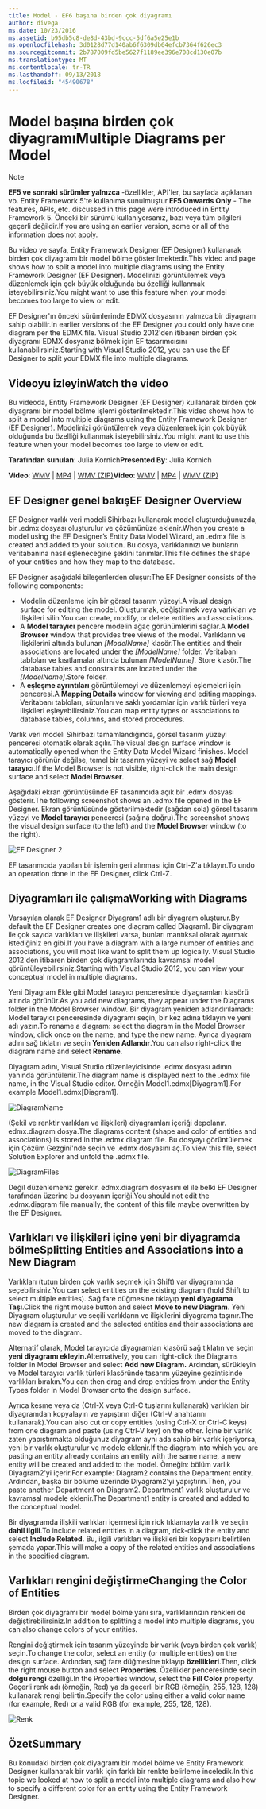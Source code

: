 ```yaml
---
title: Model - EF6 başına birden çok diyagramı
author: divega
ms.date: 10/23/2016
ms.assetid: b95db5c8-de8d-43bd-9ccc-5df6a5e25e1b
ms.openlocfilehash: 3d0128d77d140ab6f6309db64efcb7364f626ec3
ms.sourcegitcommit: 2b787009fd5be5627f1189ee396e708cd130e07b
ms.translationtype: MT
ms.contentlocale: tr-TR
ms.lasthandoff: 09/13/2018
ms.locfileid: "45490678"
---
```

# <a name="multiple-diagrams-per-model"></a><span data-ttu-id="cad86-102">Model başına birden çok diyagramı</span><span class="sxs-lookup"><span data-stu-id="cad86-102">Multiple Diagrams per Model</span></span>
> [!NOTE]
> <span data-ttu-id="cad86-103">**EF5 ve sonraki sürümler yalnızca** -özellikler, API'ler, bu sayfada açıklanan vb. Entity Framework 5'te kullanıma sunulmuştur.</span><span class="sxs-lookup"><span data-stu-id="cad86-103">**EF5 Onwards Only** - The features, APIs, etc. discussed in this page were introduced in Entity Framework 5.</span></span> <span data-ttu-id="cad86-104">Önceki bir sürümü kullanıyorsanız, bazı veya tüm bilgileri geçerli değildir.</span><span class="sxs-lookup"><span data-stu-id="cad86-104">If you are using an earlier version, some or all of the information does not apply.</span></span>

<span data-ttu-id="cad86-105">Bu video ve sayfa, Entity Framework Designer (EF Designer) kullanarak birden çok diyagramı bir model bölme gösterilmektedir.</span><span class="sxs-lookup"><span data-stu-id="cad86-105">This video and page shows how to split a model into multiple diagrams using the Entity Framework Designer (EF Designer).</span></span> <span data-ttu-id="cad86-106">Modelinizi görüntülemek veya düzenlemek için çok büyük olduğunda bu özelliği kullanmak isteyebilirsiniz.</span><span class="sxs-lookup"><span data-stu-id="cad86-106">You might want to use this feature when your model becomes too large to view or edit.</span></span>

<span data-ttu-id="cad86-107">EF Designer'ın önceki sürümlerinde EDMX dosyasının yalnızca bir diyagram sahip olabilir.</span><span class="sxs-lookup"><span data-stu-id="cad86-107">In earlier versions of the EF Designer you could only have one diagram per the EDMX file.</span></span> <span data-ttu-id="cad86-108">Visual Studio 2012'den itibaren birden çok diyagramı EDMX dosyanız bölmek için EF tasarımcısını kullanabilirsiniz.</span><span class="sxs-lookup"><span data-stu-id="cad86-108">Starting with Visual Studio 2012, you can use the EF Designer to split your EDMX file into multiple diagrams.</span></span>

## <a name="watch-the-video"></a><span data-ttu-id="cad86-109">Videoyu izleyin</span><span class="sxs-lookup"><span data-stu-id="cad86-109">Watch the video</span></span>
<span data-ttu-id="cad86-110">Bu videoda, Entity Framework Designer (EF Designer) kullanarak birden çok diyagramı bir model bölme işlemi gösterilmektedir.</span><span class="sxs-lookup"><span data-stu-id="cad86-110">This video shows how to split a model into multiple diagrams using the Entity Framework Designer (EF Designer).</span></span> <span data-ttu-id="cad86-111">Modelinizi görüntülemek veya düzenlemek için çok büyük olduğunda bu özelliği kullanmak isteyebilirsiniz.</span><span class="sxs-lookup"><span data-stu-id="cad86-111">You might want to use this feature when your model becomes too large to view or edit.</span></span>

<span data-ttu-id="cad86-112">**Tarafından sunulan**: Julia Kornich</span><span class="sxs-lookup"><span data-stu-id="cad86-112">**Presented By**: Julia Kornich</span></span>

<span data-ttu-id="cad86-113">**Video**: [WMV](http://download.microsoft.com/download/5/C/2/5C2B52AB-5532-426F-B078-1E253341B5FA/HDI-ITPro-MSDN-winvideo-multiplediagrams.wmv) | [MP4](http://download.microsoft.com/download/5/C/2/5C2B52AB-5532-426F-B078-1E253341B5FA/HDI-ITPro-MSDN-mp4video-multiplediagrams.m4v) | [WMV (ZIP)](http://download.microsoft.com/download/5/C/2/5C2B52AB-5532-426F-B078-1E253341B5FA/HDI-ITPro-MSDN-winvideo-multiplediagrams.zip)</span><span class="sxs-lookup"><span data-stu-id="cad86-113">**Video**: [WMV](http://download.microsoft.com/download/5/C/2/5C2B52AB-5532-426F-B078-1E253341B5FA/HDI-ITPro-MSDN-winvideo-multiplediagrams.wmv) | [MP4](http://download.microsoft.com/download/5/C/2/5C2B52AB-5532-426F-B078-1E253341B5FA/HDI-ITPro-MSDN-mp4video-multiplediagrams.m4v) | [WMV (ZIP)](http://download.microsoft.com/download/5/C/2/5C2B52AB-5532-426F-B078-1E253341B5FA/HDI-ITPro-MSDN-winvideo-multiplediagrams.zip)</span></span>

## <a name="ef-designer-overview"></a><span data-ttu-id="cad86-114">EF Designer genel bakış</span><span class="sxs-lookup"><span data-stu-id="cad86-114">EF Designer Overview</span></span>

<span data-ttu-id="cad86-115">EF Designer varlık veri modeli Sihirbazı kullanarak model oluşturduğunuzda, bir .edmx dosyası oluşturulur ve çözümünüze eklenir.</span><span class="sxs-lookup"><span data-stu-id="cad86-115">When you create a model using the EF Designer’s Entity Data Model Wizard, an .edmx file is created and added to your solution.</span></span> <span data-ttu-id="cad86-116">Bu dosya, varlıklarınızı ve bunların veritabanına nasıl eşleneceğine şeklini tanımlar.</span><span class="sxs-lookup"><span data-stu-id="cad86-116">This file defines the shape of your entities and how they map to the database.</span></span>

<span data-ttu-id="cad86-117">EF Designer aşağıdaki bileşenlerden oluşur:</span><span class="sxs-lookup"><span data-stu-id="cad86-117">The EF Designer consists of the following components:</span></span>

-   <span data-ttu-id="cad86-118">Modelin düzenleme için bir görsel tasarım yüzeyi.</span><span class="sxs-lookup"><span data-stu-id="cad86-118">A visual design surface for editing the model.</span></span> <span data-ttu-id="cad86-119">Oluşturmak, değiştirmek veya varlıkları ve ilişkileri silin.</span><span class="sxs-lookup"><span data-stu-id="cad86-119">You can create, modify, or delete entities and associations.</span></span>
-   <span data-ttu-id="cad86-120">A **Model tarayıcı** pencere modelin ağaç görünümlerini sağlar.</span><span class="sxs-lookup"><span data-stu-id="cad86-120">A **Model Browser** window that provides tree views of the model.</span></span>  <span data-ttu-id="cad86-121">Varlıkların ve ilişkilerini altında bulunan *\[ModelName\]* klasör.</span><span class="sxs-lookup"><span data-stu-id="cad86-121">The entities and their associations are located under the *\[ModelName\]* folder.</span></span> <span data-ttu-id="cad86-122">Veritabanı tabloları ve kısıtlamalar altında bulunan  *\[ModelName\]*. Store klasör.</span><span class="sxs-lookup"><span data-stu-id="cad86-122">The database tables and constraints are located under the *\[ModelName\]*.Store folder.</span></span>
-   <span data-ttu-id="cad86-123">A **eşleşme ayrıntıları** görüntülemeyi ve düzenlemeyi eşlemeleri için penceresi.</span><span class="sxs-lookup"><span data-stu-id="cad86-123">A **Mapping Details** window for viewing and editing mappings.</span></span> <span data-ttu-id="cad86-124">Veritabanı tabloları, sütunları ve saklı yordamlar için varlık türleri veya ilişkileri eşleyebilirsiniz.</span><span class="sxs-lookup"><span data-stu-id="cad86-124">You can map entity types or associations to database tables, columns, and stored procedures.</span></span> 

<span data-ttu-id="cad86-125">Varlık veri modeli Sihirbazı tamamlandığında, görsel tasarım yüzeyi penceresi otomatik olarak açılır.</span><span class="sxs-lookup"><span data-stu-id="cad86-125">The visual design surface window is automatically opened when the Entity Data Model Wizard finishes.</span></span> <span data-ttu-id="cad86-126">Model tarayıcı görünür değilse, temel bir tasarım yüzeyi ve select sağ **Model tarayıcı**.</span><span class="sxs-lookup"><span data-stu-id="cad86-126">If the Model Browser is not visible, right-click the main design surface and select **Model Browser**.</span></span>

<span data-ttu-id="cad86-127">Aşağıdaki ekran görüntüsünde EF tasarımcıda açık bir .edmx dosyası gösterir.</span><span class="sxs-lookup"><span data-stu-id="cad86-127">The following screenshot shows an .edmx file opened in the EF Designer.</span></span> <span data-ttu-id="cad86-128">Ekran görüntüsünde gösterilmektedir (sağdan sola) görsel tasarım yüzeyi ve **Model tarayıcı** penceresi (sağına doğru).</span><span class="sxs-lookup"><span data-stu-id="cad86-128">The screenshot shows the visual design surface (to the left) and the **Model Browser** window (to the right).</span></span>

![EF Designer 2](~/ef6/media/efdesigner2.png)

<span data-ttu-id="cad86-130">EF tasarımcıda yapılan bir işlemin geri alınması için Ctrl-Z'a tıklayın.</span><span class="sxs-lookup"><span data-stu-id="cad86-130">To undo an operation done in the EF Designer, click Ctrl-Z.</span></span>

## <a name="working-with-diagrams"></a><span data-ttu-id="cad86-131">Diyagramları ile çalışma</span><span class="sxs-lookup"><span data-stu-id="cad86-131">Working with Diagrams</span></span>

<span data-ttu-id="cad86-132">Varsayılan olarak EF Designer Diyagram1 adlı bir diyagram oluşturur.</span><span class="sxs-lookup"><span data-stu-id="cad86-132">By default the EF Designer creates one diagram called Diagram1.</span></span> <span data-ttu-id="cad86-133">Bir diyagram ile çok sayıda varlıkları ve ilişkileri varsa, bunları mantıksal olarak ayırmak istediğiniz en gibi.</span><span class="sxs-lookup"><span data-stu-id="cad86-133">If you have a diagram with a large number of entities and associations, you will most like want to split them up logically.</span></span> <span data-ttu-id="cad86-134">Visual Studio 2012'den itibaren birden çok diyagramlarında kavramsal model görüntüleyebilirsiniz.</span><span class="sxs-lookup"><span data-stu-id="cad86-134">Starting with Visual Studio 2012, you can view your conceptual model in multiple diagrams.</span></span>   

<span data-ttu-id="cad86-135">Yeni Diyagram Ekle gibi Model tarayıcı penceresinde diyagramları klasörü altında görünür.</span><span class="sxs-lookup"><span data-stu-id="cad86-135">As you add new diagrams, they appear under the Diagrams folder in the Model Browser window.</span></span> <span data-ttu-id="cad86-136">Bir diyagram yeniden adlandırılamadı: Model tarayıcı penceresinde diyagramı seçin, bir kez adına tıklayın ve yeni adı yazın.</span><span class="sxs-lookup"><span data-stu-id="cad86-136">To rename a diagram: select the diagram in the Model Browser window, click once on the name, and type the new name.</span></span>  <span data-ttu-id="cad86-137">Ayrıca diyagram adını sağ tıklatın ve seçin **Yeniden Adlandır**.</span><span class="sxs-lookup"><span data-stu-id="cad86-137">You can also right-click the diagram name and select **Rename**.</span></span>

<span data-ttu-id="cad86-138">Diyagram adını, Visual Studio düzenleyicisinde .edmx dosyası adının yanında görüntülenir.</span><span class="sxs-lookup"><span data-stu-id="cad86-138">The diagram name is displayed next to the .edmx file name, in the Visual Studio editor.</span></span> <span data-ttu-id="cad86-139">Örneğin Model1.edmx\[Diyagram1\].</span><span class="sxs-lookup"><span data-stu-id="cad86-139">For example Model1.edmx\[Diagram1\].</span></span>

![DiagramName](~/ef6/media/diagramname.png)

<span data-ttu-id="cad86-141">(Şekil ve renktir varlıkları ve ilişkileri) diyagramları içeriği depolanır. edmx.diagram dosya.</span><span class="sxs-lookup"><span data-stu-id="cad86-141">The diagrams content (shape and color of entities and associations) is stored in the .edmx.diagram file.</span></span> <span data-ttu-id="cad86-142">Bu dosyayı görüntülemek için Çözüm Gezgini'nde seçin ve .edmx dosyasını aç.</span><span class="sxs-lookup"><span data-stu-id="cad86-142">To view this file, select Solution Explorer and unfold the .edmx file.</span></span> 

![DiagramFiles](~/ef6/media/diagramfiles.png)

<span data-ttu-id="cad86-144">Değil düzenlemeniz gerekir. edmx.diagram dosyasını el ile belki EF Designer tarafından üzerine bu dosyanın içeriği.</span><span class="sxs-lookup"><span data-stu-id="cad86-144">You should not edit the .edmx.diagram file manually, the content of this file maybe overwritten by the EF Designer.</span></span>
 
## <a name="splitting-entities-and-associations-into-a-new-diagram"></a><span data-ttu-id="cad86-145">Varlıkları ve ilişkileri içine yeni bir diyagramda bölme</span><span class="sxs-lookup"><span data-stu-id="cad86-145">Splitting Entities and Associations into a New Diagram</span></span>

<span data-ttu-id="cad86-146">Varlıkları (tutun birden çok varlık seçmek için Shift) var diyagramında seçebilirsiniz.</span><span class="sxs-lookup"><span data-stu-id="cad86-146">You can select entities on the existing diagram (hold Shift to select multiple entities).</span></span> <span data-ttu-id="cad86-147">Sağ fare düğmesine tıklayıp **yeni diyagrama Taşı**.</span><span class="sxs-lookup"><span data-stu-id="cad86-147">Click the right mouse button and select **Move to new Diagram**.</span></span> <span data-ttu-id="cad86-148">Yeni Diyagram oluşturulur ve seçili varlıkların ve ilişkilerini diyagrama taşınır.</span><span class="sxs-lookup"><span data-stu-id="cad86-148">The new diagram is created and the selected entities and their associations are moved to the diagram.</span></span>

<span data-ttu-id="cad86-149">Alternatif olarak, Model tarayıcıda diyagramları klasörü sağ tıklatın ve seçin **yeni diyagramı ekleyin.**</span><span class="sxs-lookup"><span data-stu-id="cad86-149">Alternatively, you can right-click the Diagrams folder in Model Browser and select **Add new Diagram.**</span></span> <span data-ttu-id="cad86-150">Ardından, sürükleyin ve Model tarayıcı varlık türleri klasöründe tasarım yüzeyine gezintisinde varlıkları bırakın.</span><span class="sxs-lookup"><span data-stu-id="cad86-150">You can then drag and drop entities from under the Entity Types folder in Model Browser onto the design surface.</span></span>

<span data-ttu-id="cad86-151">Ayrıca kesme veya da (Ctrl-X veya Ctrl-C tuşlarını kullanarak) varlıkları bir diyagramdan kopyalayın ve yapıştırın diğer (Ctrl-V anahtarını kullanarak).</span><span class="sxs-lookup"><span data-stu-id="cad86-151">You can also cut or copy entities (using Ctrl-X or Ctrl-C keys) from one diagram and paste (using Ctrl-V key) on the other.</span></span> <span data-ttu-id="cad86-152">İçine bir varlık zaten yapıştırmakta olduğunuz diyagram aynı ada sahip bir varlık içeriyorsa, yeni bir varlık oluşturulur ve modele eklenir.</span><span class="sxs-lookup"><span data-stu-id="cad86-152">If the diagram into which you are pasting an entity already contains an entity with the same name, a new entity will be created and added to the model.</span></span>  <span data-ttu-id="cad86-153">Örneğin: bölüm varlık Diyagram2'yi içerir.</span><span class="sxs-lookup"><span data-stu-id="cad86-153">For example: Diagram2 contains the Department entity.</span></span> <span data-ttu-id="cad86-154">Ardından, başka bir bölüme üzerinde Diyagram2'yi yapıştırın.</span><span class="sxs-lookup"><span data-stu-id="cad86-154">Then, you paste another Department on Diagram2.</span></span> <span data-ttu-id="cad86-155">Department1 varlık oluşturulur ve kavramsal modele eklenir.</span><span class="sxs-lookup"><span data-stu-id="cad86-155">The Department1 entity is created and added to the conceptual model.</span></span>   

<span data-ttu-id="cad86-156">Bir diyagramda ilişkili varlıkları içermesi için rick tıklamayla varlık ve seçin **dahil ilgili**.</span><span class="sxs-lookup"><span data-stu-id="cad86-156">To include related entities in a diagram, rick-click the entity and select **Include Related**.</span></span> <span data-ttu-id="cad86-157">Bu, ilgili varlıkları ve ilişkileri bir kopyasını belirtilen şemada yapar.</span><span class="sxs-lookup"><span data-stu-id="cad86-157">This will make a copy of the related entities and associations in the specified diagram.</span></span>

## <a name="changing-the-color-of-entities"></a><span data-ttu-id="cad86-158">Varlıkları rengini değiştirme</span><span class="sxs-lookup"><span data-stu-id="cad86-158">Changing the Color of Entities</span></span>

<span data-ttu-id="cad86-159">Birden çok diyagramı bir model bölme yanı sıra, varlıklarınızın renkleri de değiştirebilirsiniz.</span><span class="sxs-lookup"><span data-stu-id="cad86-159">In addition to splitting a model into multiple diagrams, you can also change colors of your entities.</span></span>

<span data-ttu-id="cad86-160">Rengini değiştirmek için tasarım yüzeyinde bir varlık (veya birden çok varlık) seçin.</span><span class="sxs-lookup"><span data-stu-id="cad86-160">To change the color, select an entity (or multiple entities) on the design surface.</span></span> <span data-ttu-id="cad86-161">Ardından, sağ fare düğmesine tıklayıp **özellikleri**.</span><span class="sxs-lookup"><span data-stu-id="cad86-161">Then, click the right mouse button and select **Properties**.</span></span> <span data-ttu-id="cad86-162">Özellikler penceresinde seçin **dolgu rengi** özelliği.</span><span class="sxs-lookup"><span data-stu-id="cad86-162">In the Properties window, select the **Fill Color** property.</span></span> <span data-ttu-id="cad86-163">Geçerli renk adı (örneğin, Red) ya da geçerli bir RGB (örneğin, 255, 128, 128) kullanarak rengi belirtin.</span><span class="sxs-lookup"><span data-stu-id="cad86-163">Specify the color using either a valid color name (for example, Red) or a valid RGB (for example, 255, 128, 128).</span></span> 

![Renk](~/ef6/media/color.png)

## <a name="summary"></a><span data-ttu-id="cad86-165">Özet</span><span class="sxs-lookup"><span data-stu-id="cad86-165">Summary</span></span>

<span data-ttu-id="cad86-166">Bu konudaki birden çok diyagramı bir model bölme ve Entity Framework Designer kullanarak bir varlık için farklı bir renkte belirleme inceledik.</span><span class="sxs-lookup"><span data-stu-id="cad86-166">In this topic we looked at how to split a model into multiple diagrams and also how to specify a different color for an entity using the Entity Framework Designer.</span></span> 
